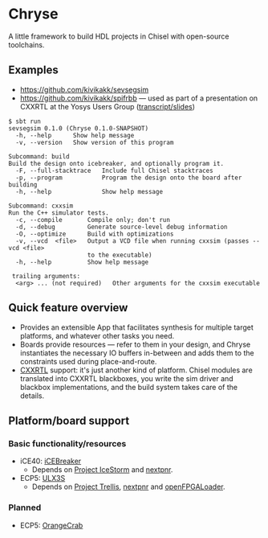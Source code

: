 # Chryse

A little framework to build HDL projects in Chisel with open-source toolchains.

## Examples

* <https://github.com/kivikakk/sevsegsim>
* <https://github.com/kivikakk/spifrbb> — used as part of a presentation on
  CXXRTL at the Yosys Users Group ([transcript/slides][chisel-and-cxx])

[chisel-and-cxx]: https://kivikakk.ee/digital/2024/05/28/chisel-and-cxx/

```console
$ sbt run
sevsegsim 0.1.0 (Chryse 0.1.0-SNAPSHOT)
  -h, --help      Show help message
  -v, --version   Show version of this program

Subcommand: build
Build the design onto icebreaker, and optionally program it.
  -F, --full-stacktrace   Include full Chisel stacktraces
  -p, --program           Program the design onto the board after building
  -h, --help              Show help message

Subcommand: cxxsim
Run the C++ simulator tests.
  -c, --compile       Compile only; don't run
  -d, --debug         Generate source-level debug information
  -O, --optimize      Build with optimizations
  -v, --vcd  <file>   Output a VCD file when running cxxsim (passes --vcd <file>
                      to the executable)
  -h, --help          Show help message

 trailing arguments:
  <arg> ... (not required)   Other arguments for the cxxsim executable
```

## Quick feature overview

* Provides an extensible App that facilitates synthesis for multiple target
  platforms, and whatever other tasks you need.
* Boards provide resources — refer to them in your design, and Chryse
  instantiates the necessary IO buffers in-between and adds them to the
  constraints used during place-and-route.
* [CXXRTL] support: it's just another kind of platform. Chisel modules are
  translated into CXXRTL blackboxes, you write the sim driver and blackbox
  implementations, and the build system takes care of the details.

[CXXRTL]: https://yosyshq.readthedocs.io/projects/yosys/en/latest/cmd/write_cxxrtl.html

## Platform/board support

### Basic functionality/resources

* iCE40: [iCEBreaker]
  * Depends on [Project IceStorm] and [nextpnr].
* ECP5: [ULX3S]
  * Depends on [Project Trellis], [nextpnr] and [openFPGALoader].

### Planned

* ECP5: [OrangeCrab]

[iCEBreaker]: https://yosyshq.readthedocs.io/projects/yosys/en/latest/cmd/write_cxxrtl.html
[Project IceStorm]: https://github.com/YosysHQ/icestorm
[nextpnr]: https://github.com/YosysHQ/nextpnr
[ULX3S]: https://radiona.org/ulx3s/
[Project Trellis]: https://github.com/YosysHQ/prjtrellis
[openFPGALoader]: https://github.com/trabucayre/openFPGALoader
[OrangeCrab]: https://1bitsquared.com/products/orangecrab
